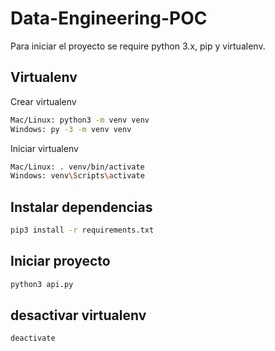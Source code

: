 # Data-Engineering-POC

Para iniciar el proyecto se require python 3.x, pip y virtualenv.

## Virtualenv
Crear virtualenv
```bash
Mac/Linux: python3 -m venv venv
Windows: py -3 -m venv venv
```

Iniciar virtualenv
```bash
Mac/Linux: . venv/bin/activate
Windows: venv\Scripts\activate
```

## Instalar dependencias

```bash
pip3 install -r requirements.txt
```

## Iniciar proyecto
```bash
python3 api.py
```

## desactivar virtualenv

```bash
deactivate
```